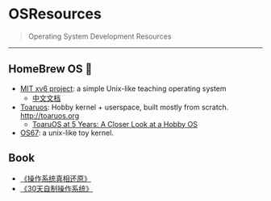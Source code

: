 # OSResources

> Operating System Development Resources

<hr>

## HomeBrew OS 🍺
+ [MIT xv6 project](https://pdos.csail.mit.edu/6.828/2012/xv6.html): a simple Unix-like teaching operating system
    - [中文文档](https://github.com/ranxian/xv6-chinese)
+ [Toaruos](https://github.com/klange/toaruos): Hobby kernel + userspace, built mostly from scratch. http://toaruos.org
    - [ToaruOS at 5 Years: A Closer Look at a Hobby OS](https://www.youtube.com/watch?v=Wp5kl-NfpM8)
+ [OS67](https://github.com/LastAvenger/OS67): a unix-like toy kernel.

## Book
+ [《操作系统真相还原》](www.epubit.com.cn/article/465)
+ [《30天自制操作系统》](https://book.douban.com/subject/11530329/)
